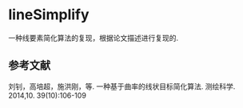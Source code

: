 # lineSimplify
一种线要素简化算法的复现，根据论文描述进行复现的.
## 参考文献
刘钊，高培超，施洪刚，等. 一种基于曲率的线状目标简化算法. 测绘科学. 2014,10. 39(10):106-109
